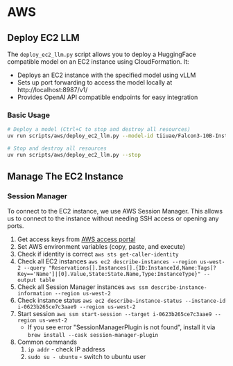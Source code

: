 # AWS

## Deploy EC2 LLM

The `deploy_ec2_llm.py` script allows you to deploy a HuggingFace compatible model on an EC2 instance using CloudFormation. It:

- Deploys an EC2 instance with the specified model using vLLM
- Sets up port forwarding to access the model locally at http://localhost:8987/v1/
- Provides OpenAI API compatible endpoints for easy integration

### Basic Usage

```bash
# Deploy a model (Ctrl+C to stop and destroy all resources)
uv run scripts/aws/deploy_ec2_llm.py --model-id tiiuae/Falcon3-10B-Instruct

# Stop and destroy all resources
uv run scripts/aws/deploy_ec2_llm.py --stop
```

## Manage The EC2 Instance

### Session Manager

To connect to the EC2 instance, we use AWS Session Manager. This allows us to connect to the instance without needing SSH access or opening any ports.

1. Get access keys from [AWS access portal](https://rmit-research.awsapps.com/start/#/?tab=accounts)
2. Set AWS environment variables (copy, paste, and execute)
3. Check if identity is correct `aws sts get-caller-identity`
4. Check all EC2 instances `aws ec2 describe-instances --region us-west-2 --query "Reservations[].Instances[].{ID:InstanceId,Name:Tags[?Key=='Name']|[0].Value,State:State.Name,Type:InstanceType}" --output table`
5. Check all Session Manager instances `aws ssm describe-instance-information --region us-west-2`
6. Check instance status `aws ec2 describe-instance-status --instance-id i-0623b265ce7c3aae9 --region us-west-2`
7. Start session `aws ssm start-session --target i-0623b265ce7c3aae9 --region us-west-2`
   - If you see error "SessionManagerPlugin is not found", install it via `brew install --cask session-manager-plugin`
8. Common commands
   1. `ip addr` - check IP address
   2. `sudo su - ubuntu` - switch to ubuntu user
